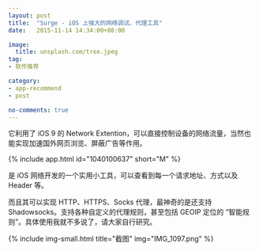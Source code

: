 ```yaml
---
layout: post
title:  "Surge - iOS 上强大的网络调试、代理工具"
date:   2015-11-14 14:34:00+08:00

image:
  title: unsplash.com/tree.jpeg
tag:
- 软件推荐

category: 
- app-recommend
- post

no-comments: true
---
```


它利用了 iOS 9 的 Network Extention，可以直接控制设备的网络流量，当然也能实现加速国外网页浏览、屏蔽广告等作用。

{% include app.html id="1040100637" short="M" %}

是 iOS 网络开发的一个实用小工具，可以查看到每一个请求地址、方式以及 Header 等。

而且其可以实现 HTTP、HTTPS、Socks 代理，最神奇的是还支持 Shadowsocks。支持各种自定义的代理规则，甚至包括 GEOIP 定位的 “智能规则”。具体使用我就不多说了，请大家自行研究。

{% include img-small.html title="截图" img="IMG_1097.png" %}
